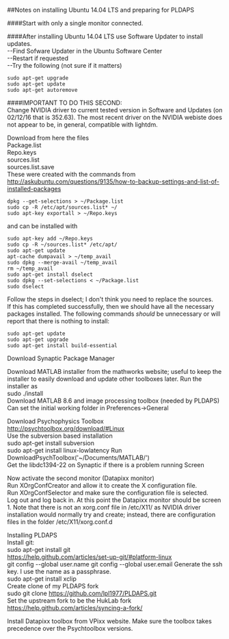 ##Notes on installing Ubuntu 14.04 LTS and preparing for PLDAPS  

####Start with only a single monitor connected.  

####After installing Ubuntu 14.04 LTS use Software Updater to install updates.  
--Find Sofware Updater in the Ubuntu Software Center  
--Restart if requested  
--Try the following (not sure if it matters)  
```
sudo apt-get upgrade
sudo apt-get update
sudo apt-get autoremove
```

####IMPORTANT TO DO THIS SECOND:  
Change NVIDIA driver to current tested version in Software and Updates (on 02/12/16 that is 352.63).  The most recent driver on the NVIDIA webiste does not appear to be, in general, compatible with lightdm.

Download from here the files  
Package.list  
Repo.keys  
sources.list  
sources.list.save  
These were created with the commands from http://askubuntu.com/questions/9135/how-to-backup-settings-and-list-of-installed-packages  
```
dpkg --get-selections > ~/Package.list  
sudo cp -R /etc/apt/sources.list* ~/  
sudo apt-key exportall > ~/Repo.keys  
```
and can be installed with    
```
sudo apt-key add ~/Repo.keys  
sudo cp -R ~/sources.list* /etc/apt/  
sudo apt-get update  
apt-cache dumpavail > ~/temp_avail
sudo dpkg --merge-avail ~/temp_avail
rm ~/temp_avail
sudo apt-get install dselect   
sudo dpkg --set-selections < ~/Package.list  
sudo dselect  
```
Follow the steps in dselect;  I don't think you need to replace the sources.  
If this has completed successfully, then we should have all the necessary packages installed.  The following commands *should* be unnecessary or will report that there is nothing to install:
```
sudo apt-get update  
sudo apt-get upgrade  
sudo apt-get install build-essential  
```
Download Synaptic Package Manager

Download MATLAB installer from the mathworks website; useful to keep the installer to easily download and update other toolboxes later.  Run the installer as  
sudo ./install  
Download MATLAB 8.6 and image processing toolbox (needed by PLDAPS)
Can set the initial working folder in Preferences->General

Download Psychophysics Toolbox  
http://psychtoolbox.org/download/#Linux  
Use the subversion based installation  
sudo apt-get install subversion  
sudo apt-get install linux-lowlatency 
Run DownloadPsychToolbox('~/Documents/MATLAB/')  
Get the libdc1394-22 on Synaptic if there is a problem running Screen  

Now activate the second monitor (Datapixx monitor)  
Run XOrgConfCreator and allow it to create the X configuration file.  
Run XOrgConfSelector and make sure the configuration file is selected.  
Log out and log back in.  At this point the Datapixx monitor should be screen 1.  Note that there is not an xorg.conf file in /etc/X11/ as NVIDIA driver installation would normally try and create; instead, there are configuration files in the folder /etc/X11/xorg.conf.d  

Installing PLDAPS  
Install git:  
sudo apt-get install git  
https://help.github.com/articles/set-up-git/#platform-linux  
git config --global user.name <my name>
git config --global user.email <my email address>
Generate the ssh key.  I use the name as a passphrase.  
sudo apt-get install xclip  
Create clone of my PLDAPS fork  
sudo git clone https://github.com/lpl1977/PLDAPS.git  
Set the upstream fork to be the HukLab fork  
https://help.github.com/articles/syncing-a-fork/  

Install Datapixx toolbox from VPixx website.  Make sure the toolbox takes precedence over the Psychtoolbox versions.
